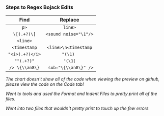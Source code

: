 ### Steps to Regex Bojack Edits 

| Find      | Replace |
| :-----------: | :-----------: |
| ```p>```    | ```line>```       |
| ```\[(.+?)\]```   | ```<sound noise="\1"/>```        |
 |  ```<line>```  |  ``` ```       |
  |  ```<timestamp```  | ```<line>\n<timestamp```        |
 |  ```"<i>(.+?)</i>```  |   ```"(\1) ```      |
 |  ```""(.+?)"```  |    ```"(\1)```     |
 |  ```/> \{\\an8\}```  |     ``` sub="\{\\an8\}" />```    |

<i> The chart doesn't show all of the code when viewing the preview on github, please view the code on the Code tab!

<i> Went to tools and used the Format and Indent Files to pretty print all of the files.

<i> Went into two files that wouldn't pretty print to touch up the few errors
